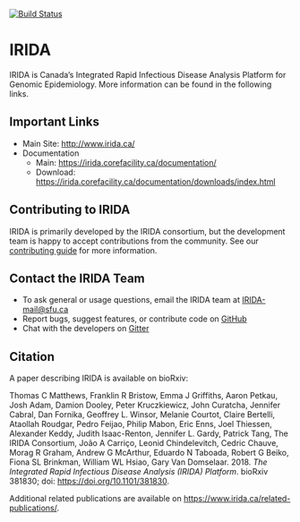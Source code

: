 [![Build Status](https://travis-ci.org/phac-nml/irida.svg?branch=development)](https://travis-ci.org/phac-nml/irida)

IRIDA
=====

IRIDA is Canada’s Integrated Rapid Infectious Disease Analysis Platform for Genomic Epidemiology.  More information can be found in the following links.

Important Links
---------------

* Main Site: <http://www.irida.ca/>
* Documentation
    * Main: <https://irida.corefacility.ca/documentation/>
    * Download: <https://irida.corefacility.ca/documentation/downloads/index.html>


Contributing to IRIDA
---------------------
IRIDA is primarily developed by the IRIDA consortium, but the development team is happy to accept contributions from the community.  See our [contributing guide](CONTRIBUTING.md) for more information.

Contact the IRIDA Team
----------------------
* To ask general or usage questions, email the IRIDA team at IRIDA-mail@sfu.ca
* Report bugs, suggest features, or contribute code on [GitHub](http://github.com/phac-nml/irida)
* Chat with the developers on [Gitter](https://gitter.im/irida-project/)

Citation
--------

A paper describing IRIDA is available on bioRxiv:

Thomas C Matthews, Franklin R Bristow, Emma J Griffiths, Aaron Petkau, Josh Adam, Damion Dooley, Peter Kruczkiewicz, John Curatcha, Jennifer Cabral, Dan Fornika, Geoffrey L. Winsor, Melanie Courtot, Claire Bertelli, Ataollah Roudgar, Pedro Feijao, Philip Mabon, Eric Enns, Joel Thiessen, Alexander Keddy, Judith Isaac-Renton, Jennifer L. Gardy, Patrick Tang, The IRIDA Consortium, João A Carriço, Leonid Chindelevitch, Cedric Chauve, Morag R Graham, Andrew G McArthur, Eduardo N Taboada, Robert G Beiko, Fiona SL Brinkman, William WL Hsiao, Gary Van Domselaar. 2018. *The Integrated Rapid Infectious Disease Analysis (IRIDA) Platform*. bioRxiv 381830; doi: <https://doi.org/10.1101/381830>.

Additional related publications are available on <https://www.irida.ca/related-publications/>.
